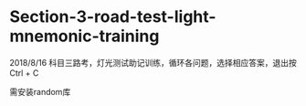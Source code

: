 # Section-3-road-test-light-mnemonic-training

2018/8/16  科目三路考，灯光测试助记训练，循环各问题，选择相应答案，退出按 Ctrl + C

需安装random库
